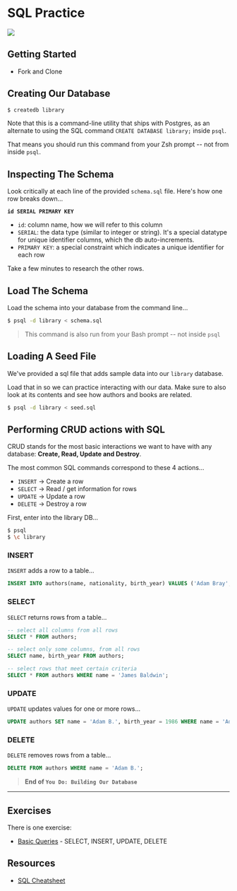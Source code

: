 # SQL Practice

![](https://encrypted-tbn0.gstatic.com/images?q=tbn:ANd9GcRlTQyk_36Ws7sMvW9uarODvdL-1NKaw237aw&usqp=CAU)

## Getting Started

- Fork and Clone

## Creating Our Database

```bash
$ createdb library
```

Note that this is a command-line utility that ships with Postgres, as an alternate to using the SQL command `CREATE DATABASE library;` inside `psql`.

That means you should run this command from your Zsh prompt -- not from inside `psql`.

## Inspecting The Schema

Look critically at each line of the provided `schema.sql` file. Here's how one row breaks down...

**`id SERIAL PRIMARY KEY`**

- `id`: column name, how we will refer to this column
- `SERIAL`: the data type (similar to integer or string). It's a special datatype for unique identifier columns, which the db auto-increments.
- `PRIMARY KEY`: a special constraint which indicates a unique identifier for each row

Take a few minutes to research the other rows.

## Load The Schema

Load the schema into your database from the command line...

```bash
$ psql -d library < schema.sql
```

> This command is also run from your Bash prompt -- not inside `psql`

## Loading A Seed File

We've provided a sql file that adds sample data into our `library` database.

Load that in so we can practice interacting with our data. Make sure to also look at its contents and see how authors and books are related.

```bash
$ psql -d library < seed.sql
```

## Performing CRUD actions with SQL

CRUD stands for the most basic interactions we want to have with any database: **Create, Read, Update and Destroy**.

The most common SQL commands correspond to these 4 actions...

- `INSERT` -> Create a row
- `SELECT` -> Read / get information for rows
- `UPDATE` -> Update a row
- `DELETE` -> Destroy a row

First, enter into the library DB...

```bash
$ psql
$ \c library
```

### INSERT

`INSERT` adds a row to a table...

```sql
INSERT INTO authors(name, nationality, birth_year) VALUES ('Adam Bray', 'United States of America', 1985);
```

### SELECT

`SELECT` returns rows from a table...

```sql
-- select all columns from all rows
SELECT * FROM authors;

-- select only some columns, from all rows
SELECT name, birth_year FROM authors;

-- select rows that meet certain criteria
SELECT * FROM authors WHERE name = 'James Baldwin';
```

### UPDATE

`UPDATE` updates values for one or more rows...

```sql
UPDATE authors SET name = 'Adam B.', birth_year = 1986 WHERE name = 'Adam Bray';
```

### DELETE

`DELETE` removes rows from a table...

```sql
DELETE FROM authors WHERE name = 'Adam B.';
```

> **End of `You Do: Building Our Database`**

---

## Exercises

There is one exercise:

- [Basic Queries](basic_queries.sql) - SELECT, INSERT, UPDATE, DELETE

## Resources

- [SQL Cheatsheet](https://www.sqltutorial.org/sql-cheat-sheet/)

